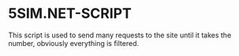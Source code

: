 # 5SIM.NET-SCRIPT
This script is used to send many requests to the site until it takes the number, obviously everything is filtered.
